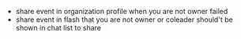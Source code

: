 - share event in organization profile when you are not owner failed
- share event in flash that you are not owner or coleader should't be shown in chat list to share